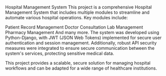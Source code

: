 Hospital Management System
This project is a comprehensive Hospital Management System that includes multiple modules to streamline and automate various hospital operations. Key modules include:

Patient Record Management
Doctor Consultation
Lab Management
Pharmacy Management
And many more.
The system was developed using Python-Django, with JWT (JSON Web Tokens) implemented for secure user authentication and session management. Additionally, robust API security measures were integrated to ensure secure communication between the system's services, protecting sensitive medical data.

This project provides a scalable, secure solution for managing hospital workflows and can be adapted for a wide range of healthcare institutions.

